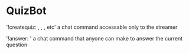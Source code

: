 # QuizBot

'!createquiz: <question>, <answerA>, <answerB>, etc'
    a chat command accessable only to the streamer

'!answer: <answer>'
    a chat command that anyone can make to answer the current question